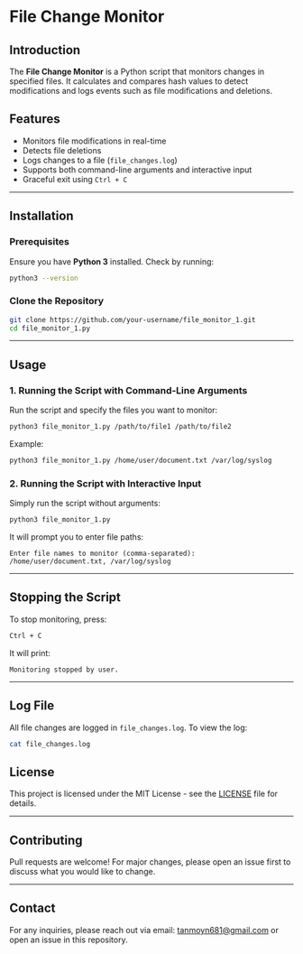 # File Change Monitor

## Introduction
The **File Change Monitor** is a Python script that monitors changes in specified files. It calculates and compares hash values to detect modifications and logs events such as file modifications and deletions.

## Features
- Monitors file modifications in real-time
- Detects file deletions
- Logs changes to a file (`file_changes.log`)
- Supports both command-line arguments and interactive input
- Graceful exit using `Ctrl + C`

---

## Installation
### **Prerequisites**
Ensure you have **Python 3** installed. Check by running:
```bash
python3 --version
```

### **Clone the Repository**
```bash
git clone https://github.com/your-username/file_monitor_1.git
cd file_monitor_1.py
```

---

## Usage

### **1. Running the Script with Command-Line Arguments**
Run the script and specify the files you want to monitor:
```bash
python3 file_monitor_1.py /path/to/file1 /path/to/file2
```
Example:
```bash
python3 file_monitor_1.py /home/user/document.txt /var/log/syslog
```

### **2. Running the Script with Interactive Input**
Simply run the script without arguments:
```bash
python3 file_monitor_1.py
```
It will prompt you to enter file paths:
```
Enter file names to monitor (comma-separated):
/home/user/document.txt, /var/log/syslog
```

---

## Stopping the Script
To stop monitoring, press:
```bash
Ctrl + C
```
It will print:
```
Monitoring stopped by user.
```

---

## Log File
All file changes are logged in `file_changes.log`. To view the log:
```bash
cat file_changes.log
```

## License
This project is licensed under the MIT License - see the [LICENSE](LICENSE) file for details.

---

## Contributing
Pull requests are welcome! For major changes, please open an issue first to discuss what you would like to change.

---

## Contact
For any inquiries, please reach out via email: tanmoyn681@gmail.com or open an issue in this repository.

